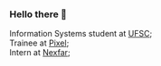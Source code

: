 ### Hello there 👋

<!-- #### A Full-Stack Developer by day ☼ and a Laravel Community Contributor by night ☾ -->

Information Systems student at [UFSC](https://ufsc.br);<br>
Trainee at [Pixel](https://ejpixel.com.br);<br>
Intern at [Nexfar](https://nexfar.com.br/);<br>



<!--
- ⚙️ I use daily: `.php`, `.js`, `.html`, `.css`, `.svg`, `.psd`, `.ai`
- 🌍 I'm mostly active within the **Laravel Community**
- 🌱 Learning all about **Open Source**
- 💬 Ping me about **design**, **branding**, **laravel**, **development**, **design thinking**
- 📫 Reach me: [linkedin.com/lucas-lazarini](https://linkedin.com/lucas-lazarini)
- ⚡️ Fun fact: I'm a huge fan of F1
--->
